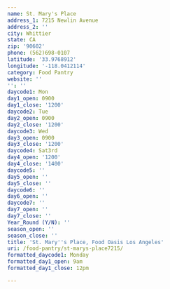 ```yaml
---
name: St. Mary's Place
address_1: 7215 Newlin Avenue
address_2: ''
city: Whittier
state: CA
zip: '90602'
phone: (562)698-0107
latitude: '33.9768912'
longitude: '-118.0412114'
category: Food Pantry
website: ''
'': ''
daycode1: Mon
day1_open: 0900
day1_close: '1200'
daycode2: Tue
day2_open: 0900
day2_close: '1200'
daycode3: Wed
day3_open: 0900
day3_close: '1200'
daycode4: Sat3rd
day4_open: '1200'
day4_close: '1400'
daycode5: ''
day5_open: ''
day5_close: ''
daycode6: ''
day6_open: ''
daycode7: ''
day7_open: ''
day7_close: ''
Year_Round (Y/N): ''
season_open: ''
season_close: ''
title: 'St. Mary''s Place, Food Oasis Los Angeles'
uri: /food-pantry/st-marys-place7215/
formatted_daycode1: Monday
formatted_day1_open: 9am
formatted_day1_close: 12pm

---
```

